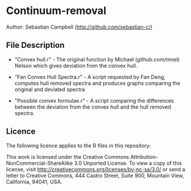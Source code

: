 Continuum-removal
=================
Author: Sebastian Campbell (http://github.com/sebastian-c/)

## File Description

* "Convex hull.r" - The original function by Michael (github.com/mnel) Nelson which gives deviation from the convex hull.

* "Fan Convex Hull Spectra.r" - A script requested by Fan Deng, computes hull removed spectra and produces graphs comparing the original and deviated spectra

* "Possible convex formulae.r" - A script comparing the differences between the deviation from the convex hull and the hull removed spectra.

## Licence

The following licence applies to the R files in this repository:

This work is licensed under the Creative Commons Attribution-NonCommercial-ShareAlike 3.0 Unported License. To view a copy of this license, visit http://creativecommons.org/licenses/by-nc-sa/3.0/ or send a letter to Creative Commons, 444 Castro Street, Suite 900, Mountain View, California, 94041, USA.